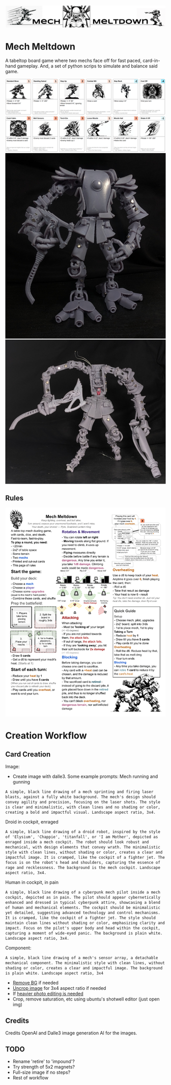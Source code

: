 ![mech meltdown banner](templates/box-strip.png?raw=true)
# Mech Meltdown
A tabeltop board game where two mechs face off for fast paced, card-in-hand gameplay. And, a set of python scrips to simulate and balance said game.

![example cards](example-cards.png?raw=true)
![thermo mech](thermo.jpg?raw=true)
![thermo damedged](thermo-dmg.jpg?raw=true)

## Rules
![rules](templates/meta-rules-23-11-16.png?raw=true)

# Creation Workflow
## Card Creation

Image:
* Create image with dalle3. Some example prompts:
Mech running and gunning
```
A simple, black line drawing of a mech sprinting and firing laser blasts, against a fully white background. The mech's design should convey agility and precision, focusing on the laser shots. The style is clear and minimalistic, with clean lines and no shading or color, creating a bold and impactful visual. Landscape aspect ratio, 3x4.
```

Droid in cockpit, enraged
```
A simple, black line drawing of a droid robot, inspired by the style of 'Elysium', 'Chappie', 'titanfall', or 'I am Mother', depicted as enraged inside a mech cockpit. The robot should look robust and mechanical, with design elements that convey wrath. The minimalistic style with clean lines, without shading or color, creates a clear and impactful image. It is cramped, like the cockpit of a fighter jet. The focus is on the robot's head and shoulders, capturing the essence of rage and recklessness. The background is the mech cockpit. Landscape aspect ratio, 3x4.
```

Human in cockpit, in pain
```
A simple, black line drawing of a cyberpunk mech pilot inside a mech cockpit, depicted as in pain. The pilot should appear cybernetically enhanced and dressed in typical cyberpunk attire, showcasing a blend of human and mechanical elements. The cockpit should be minimalistic yet detailed, suggesting advanced technology and control mechanisms. It is cramped, like the cockpit of a fighter jet. The style should maintain clean lines without shading or color, emphasizing clarity and impact. Focus on the pilot's upper body and head within the cockpit, capturing a moment of wide-eyed panic. The background is plain white. Landscape aspect ratio, 3x4.
```

Component:
```
A simple, black line drawing of a mech's sensor array, a detachable mechanical component. The minimalistic style with clean lines, without shading or color, creates a clear and impactful image. The background is plain white. Landscape aspect ratio, 3x4
```

* [Remove BG](https://new.express.adobe.com/tools/remove-background) if needed
* [Uncrop image](https://clipdrop.co/uncrop) for 3x4 aspect ratio if needed
* If [heavier photo editing is needed](https://www.photopea.com/)
* Crop, remove saturation, etc using ubuntu's shotwell editor (just open img)

## Credits
Credits OpenAI and Dalle3 image generation AI for the images.

## TODO
* Rename 'retire' to 'impound'?
* Try strength of 5x2 magnets?
* Full-size image if no steps?
* Rest of workflow

